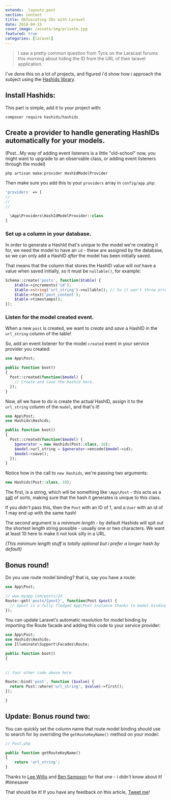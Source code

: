 ```yaml
---
extends: _layouts.post
section: content
title: Obfuscating IDs with Laravel
date: 2018-04-15
cover_image: /assets/img/private.jpg
featured: true
categories: [laravel]
---
```


>I saw a pretty common question from Tyris on the Laracast forums this morning about hiding the ID from the URL of their laravel application.

I've done this on a lot of projects, and figured i'd show how i approach the subject using the [Hashids library](https://github.com/ivanakimov/hashids.php).

## Install Hashids:

This part is simple, add it to your project with:

```
composer require hashids/hashids
```

## Create a provider to handle generating HashIDs automatically for your models.

(Psst...My way of adding event listeners is a little "old-school" now, you might want to upgrade to an observable class, or adding event listeners through the model)

```php
php artisan make:provider HashIdModelProvider
```

Then make sure you add this to your `providers` array in `config/app.php`:

```php
'providers' => [
//
//
//

  \App\Providers\HashIdModelProvider::class
]
```


### Set up a column in your database.

In order to generate a HashId that's unique to the model we're creating it for, we need the model to have an `id` - these are assigned by the database, so we can only add a HashID *after* the model has been initially saved.

That means that the column that stores the HashID value will *not* have a value when saved initially, so it must be `nullable()`, for example:

```php
Schema::create('posts', function($table) {
    $table->increments('id');
    $table->string('url_string')->nullable(); // So it won't throw errors when saving posts.
    $table->text('post_content');
    $table->timestamps();
});
```

### Listen for the model created event.

When a new `post` is created, we want to *create* and *save* a HashID in the `url_string` column of the table!

So, add an event listener for the model `created` event in your service provider you created:

```php
use App\Post;

public function boot()
{
  Post::created(function($model) {
    // Create and save the hashid here.
  });
}
```

Now, all we have to do is create the actual HashID, assign it to the `url_string` column of the `model`, and that's it!

```php
use App\Post;
use Hashids\Hashids;

public function boot()
{
  Post::created(function($model) {
    $generator = new Hashids(Post::class, 10);
	$model->url_string = $generator->encode($model->id);
    $model->save();
  });
}
```

Notice how in the call to `new Hashids`, we're passing two arguments:

```php
new Hashids(Post::class, 10);
```

The first, is a string, which will be something like `\App\Post` - this acts as a [salt](https://en.wikipedia.org/wiki/Salt_(cryptography)) of sorts, making sure that the hash it generates is unique to this class.

If you *didn't* pass this, then the `Post` with an ID of 1, and a `User` with an id of 1 may end up with the same hash!

The second argument is a *minimum length* - by default Hashids will spit out the shortest length string possible - usually one or two characters. We want at least 10 here to make it not look silly in a URL.

*(This minimum length stuff is totally optional but i prefer a longer hash by default)*

## Bonus round!

Do you use route model binding? that is, say you have a route:

```php
use App\Post;

// www.myapp.com/posts/24
Route::get('posts/{post}', function(Post $post) {
  // $post is a fully fledged App\Post instance thanks to model binding!
});
```

You can update Laravel's automatic resolution for model binding by importing the Route facade and adding this code to your service provider:

```php
use App\Post;
use Hashids\Hashids;
use Illuminate\Support\Facades\Route;

public function boot()
{
  
	
// Your other code above here

Route::bind('post', function ($value) {
  return Post::where('url_string', $value)->first();
});

}
```

## Update: Bonus round two:

You can quickly set the column name that route model binding should use to search for by overriding the `getRouteKeyName()` method on your model:

```php
// Post.php

public function getRouteKeyName()
{
    return 'url_string';
}

```

Thanks to [Lee Willis](http://twitter.com/leewillis77) and [Ben Sampson](https://twitter.com/BenSampo) for that one - i didn't know about it! #timesaver

That should be it! If you have any feedback on this article, [Tweet me](http://danmatthews.me/twitter)!